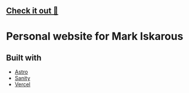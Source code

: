 ## [Check it out 🔗](https://mark-iskarous-website.vercel.app/)

# Personal website for Mark Iskarous

## Built with

- [Astro](https://astro.build/)
- [Sanity](https://www.sanity.io/)
- [Vercel](https://vercel.com/)
